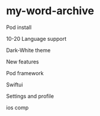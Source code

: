 # my-word-archive

Pod install


10-20 Language support

Dark-White theme

New features

Pod framework

Swiftui

Settings and profile

ios comp
